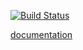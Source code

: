 
[![Build Status](https://secure.travis-ci.org/j-san/JTmpl.png?branch=master)](http://travis-ci.org/j-san/JTmpl)

[documentation](http://j-san.github.com//JTmpl)
